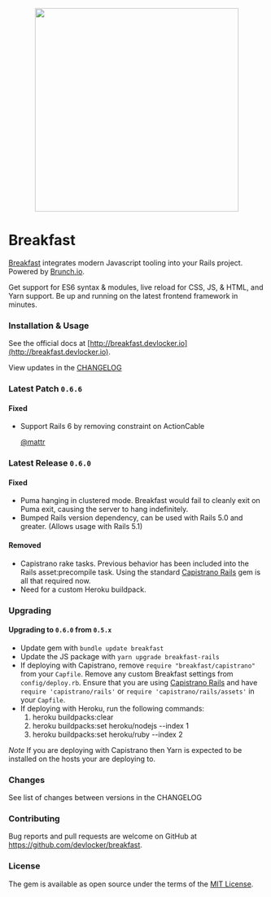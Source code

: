 <p align="center">
  <img src="http://breakfast.devlocker.io/images/breakfast-illustration.png" width="400" />
</p>

# Breakfast

[Breakfast](http://breakfast.devlocker.io/) integrates modern Javascript
tooling into your Rails project. Powered by [Brunch.io](http://brunch.io).

Get support for ES6 syntax & modules, live reload for CSS, JS, & HTML, and Yarn
support. Be up and running on the latest frontend framework in minutes.

### Installation & Usage

See the official docs at
[http://breakfast.devlocker.io](http://breakfast.devlocker.io).

View updates in the [CHANGELOG](https://github.com/devlocker/breakfast/blob/master/CHANGELOG.md)

### Latest Patch `0.6.6`

#### Fixed

- Support Rails 6 by removing constraint on ActionCable

  [@mattr](https://github.com/devlocker/breakfast/pull/32)

### Latest Release `0.6.0`

#### Fixed

- Puma hanging in clustered mode. Breakfast would fail to cleanly exit on Puma
  exit, causing the server to hang indefinitely.
- Bumped Rails version dependency, can be used with Rails 5.0 and greater.
  (Allows usage with Rails 5.1)

#### Removed

- Capistrano rake tasks. Previous behavior has been included into the Rails
  asset:precompile task. Using the standard [Capistrano Rails](https://github.com/capistrano/rails)
  gem is all that required now.
- Need for a custom Heroku buildpack.

### Upgrading

#### Upgrading to `0.6.0` from `0.5.x`

- Update gem with `bundle update breakfast`
- Update the JS package with `yarn upgrade breakfast-rails`
- If deploying with Capistrano, remove `require "breakfast/capistrano"` from
  your `Capfile`. Remove any custom Breakfast settings from `config/deploy.rb`.
  Ensure that you are using [Capistrano Rails](https://github.com/capistrano/rails)
  and have `require 'capistrano/rails'` or `require 'capistrano/rails/assets'`
  in your `Capfile`.
- If deploying with Heroku, run the following commands:
  1.  heroku buildpacks:clear
  2.  heroku buildpacks:set heroku/nodejs --index 1
  3.  heroku buildpacks:set heroku/ruby --index 2

_Note_ If you are deploying with Capistrano then Yarn is expected to be
installed on the hosts your are deploying to.

### Changes

See list of changes between versions in the CHANGELOG

### Contributing

Bug reports and pull requests are welcome on GitHub at
https://github.com/devlocker/breakfast.

### License

The gem is available as open source under the terms of the [MIT
License](http://opensource.org/licenses/MIT).
